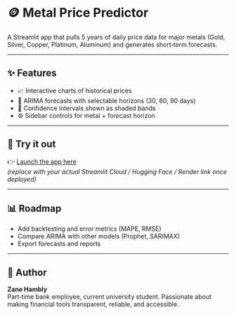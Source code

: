 # 🪙 Metal Price Predictor

A Streamlit app that pulls 5 years of daily price data for major metals (Gold, Silver, Copper, Platinum, Aluminum) and generates short‑term forecasts.

---

## ✨ Features
- 📈 Interactive charts of historical prices  
- 🔮 ARIMA forecasts with selectable horizons (30, 60, 90 days)  
- 🎨 Confidence intervals shown as shaded bands  
- ⚙️ Sidebar controls for metal + forecast horizon  

---

## 🔗 Try it out
👉 [Launch the app here](https://your-deployment-link.com)  
*(replace with your actual Streamlit Cloud / Hugging Face / Render link once deployed)*

---

## 📊 Roadmap
- Add backtesting and error metrics (MAPE, RMSE)  
- Compare ARIMA with other models (Prophet, SARIMAX)  
- Export forecasts and reports  

---

## 👤 Author
**Zane Hambly**  
Part‑time bank employee, current university student. 
Passionate about making financial tools transparent, reliable, and accessible.
